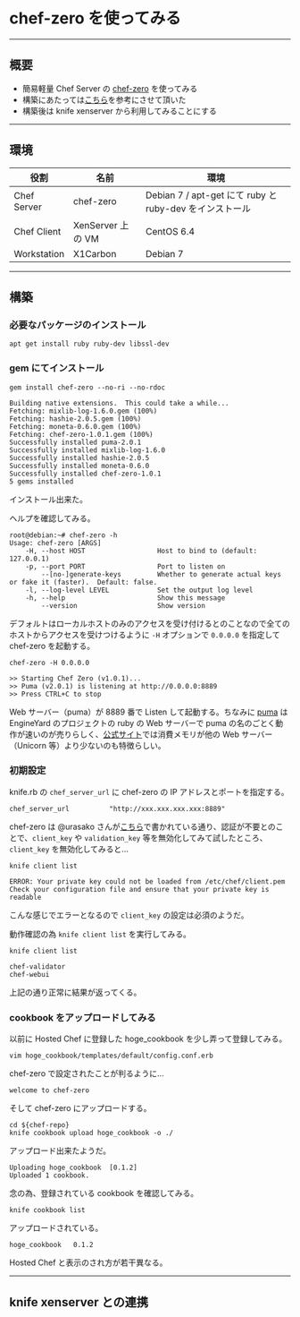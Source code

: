 # chef-zero を使ってみる

***

## 概要

 * 簡易軽量 Chef Server の [chef-zero](https://github.com/jkeiser/chef-zero) を使ってみる
 * 構築にあたっては[こちら](http://www.creationline.com/lab/2749)を参考にさせて頂いた
 * 構築後は knife xenserver から利用してみることにする

***

## 環境

| 役割 | 名前 | 環境 |
|----- |------|-----|
| Chef Server | chef-zero | Debian 7 / apt-get にて ruby と ruby-dev をインストール |
| Chef Client | XenServer 上の VM | CentOS 6.4 |
| Workstation | X1Carbon | Debian 7 |

***

## 構築

### 必要なパッケージのインストール

```
apt get install ruby ruby-dev libssl-dev
```

### gem にてインストール

```
gem install chef-zero --no-ri --no-rdoc
```

```
Building native extensions.  This could take a while...
Fetching: mixlib-log-1.6.0.gem (100%)
Fetching: hashie-2.0.5.gem (100%)
Fetching: moneta-0.6.0.gem (100%)
Fetching: chef-zero-1.0.1.gem (100%)
Successfully installed puma-2.0.1
Successfully installed mixlib-log-1.6.0
Successfully installed hashie-2.0.5
Successfully installed moneta-0.6.0
Successfully installed chef-zero-1.0.1
5 gems installed
```
インストール出来た。

ヘルプを確認してみる。

```
root@debian:~# chef-zero -h
Usage: chef-zero [ARGS]
    -H, --host HOST                  Host to bind to (default: 127.0.0.1)
    -p, --port PORT                  Port to listen on
        --[no-]generate-keys         Whether to generate actual keys or fake it (faster).  Default: false.
    -l, --log-level LEVEL            Set the output log level
    -h, --help                       Show this message
        --version                    Show version
```

デフォルトはローカルホストのみのアクセスを受け付けるとのことなので全てのホストからアクセスを受けつけるように `-H` オプションで `0.0.0.0` を指定して chef-zero を起動する。

```
chef-zero -H 0.0.0.0
```

```
>> Starting Chef Zero (v1.0.1)...
>> Puma (v2.0.1) is listening at http://0.0.0.0:8889
>> Press CTRL+C to stop
```

Web サーバー（puma）が 8889 番で Listen して起動する。ちなみに [puma](https://github.com/puma/puma) は EngineYard のプロジェクトの ruby の Web サーバーで puma の名のごとく動作が速いのが売りらしく、[公式サイト](http://puma.io/)では消費メモリが他の Web サーバー（Unicorn 等）より少ないのも特徴らしい。 

### 初期設定

knife.rb の `chef_server_url` に chef-zero の IP アドレスとポートを指定する。

```
chef_server_url          "http://xxx.xxx.xxx.xxx:8889"
```

chef-zero は @urasako さんが[こちら](http://slid.es/urasoko/chef-zero)で書かれている通り、認証が不要とのことで、`client_key` や `validation_key` 等を無効化してみて試したところ、`client_key` を無効化してみると...

```
knife client list
```

```
ERROR: Your private key could not be loaded from /etc/chef/client.pem
Check your configuration file and ensure that your private key is readable
```

こんな感じでエラーとなるので `client_key` の設定は必須のようだ。

動作確認の為 `knife client list` を実行してみる。

```
knife client list
```

```
chef-validator
chef-webui
```

上記の通り正常に結果が返ってくる。

### cookbook をアップロードしてみる

以前に Hosted Chef に登録した hoge_cookbook を少し弄って登録してみる。

```
vim hoge_cookbook/templates/default/config.conf.erb
```

chef-zero で設定されたことが判るように...

```
welcome to chef-zero
```

そして chef-zero にアップロードする。

```
cd ${chef-repo}
knife cookbook upload hoge_cookbook -o ./
```

アップロード出来たようだ。

```
Uploading hoge_cookbook  [0.1.2]
Uploaded 1 cookbook.
```

念の為、登録されている cookbook を確認してみる。

```
knife cookbook list
```

アップロードされている。

```
hoge_cookbook   0.1.2
```

Hosted Chef と表示のされ方が若干異なる。

***

## knife xenserver との連携 

